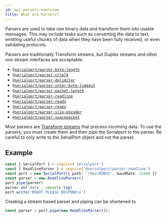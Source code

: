 ```yaml
---
id: api-parsers-overview
title: What are Parsers?
---
```


Parsers are used to take raw binary data and transform them into usable messages. This may include tasks such as converting the data to text, emitting useful chunks of data when they have been fully received, or even validating protocols.

Parsers are traditionally Transform streams, but Duplex streams and other non stream interfaces are acceptable.

- [`@serialport/parser-byte-length`](api-parser-byte-length)
- [`@serialport/parser-cctalk`](api-parser-cctalk)
- [`@serialport/parser-delimiter`](api-parser-delimiter)
- [`@serialport/parser-inter-byte-timeout`](api-parser-inter-byte-timeout)
- [`@serialport/parser-packet-length`](api-parser-packet-length)
- [`@serialport/parser-readline`](api-parser-readline)
- [`@serialport/parser-ready`](api-parser-ready)
- [`@serialport/parser-regex`](api-parser-regex)
- [`@serialport/parser-slip-encoder`](api-parser-slip-encoder)
- [`@serialport/parser-spacepacket`](api-parser-spacepacket)

Most parsers are [Transform streams](https://nodejs.org/api/stream.html#stream_class_stream_transform) that process incoming data. To use the parsers, you must create them and then pipe the Serialport to the parser. Be careful to only write to the SerialPort object and not the parser.

## Example

```ts
const { SerialPort } = require('serialport')
const { ReadlineParser } = require('@serialport/parser-readline')
const port = new SerialPort({ path: '/dev/ROBOT', baudRate: 14400 })
const parser = new ReadlineParser()
port.pipe(parser)
parser.on('data', console.log)
port.write('ROBOT PLEASE RESPOND\n')
```

Creating a stream based parser and piping can be shortened to

```ts
const parser = port.pipe(new ReadlineParser());
```
